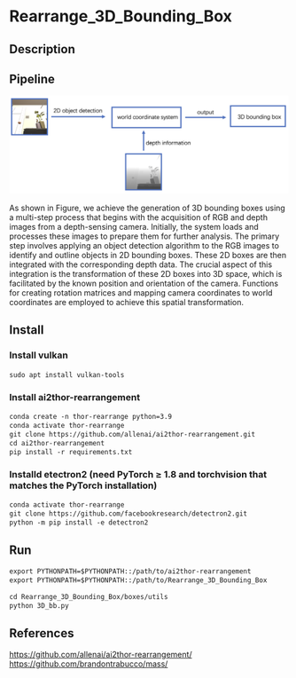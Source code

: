 # Rearrange_3D_Bounding_Box

## Description

## Pipeline
![Pipeline](images/pipeline.png)

 As shown in Figure, we achieve the generation of 3D bounding boxes using a multi-step process that begins with the acquisition of RGB and depth images from a depth-sensing camera. Initially, the system loads and processes these images to prepare them for further analysis. The primary step involves applying an object detection algorithm to the RGB images to identify and outline objects in 2D bounding boxes. These 2D boxes are then integrated with the corresponding depth data. The crucial aspect of this integration is the transformation of these 2D boxes into 3D space, which is facilitated by the known position and orientation of the camera. Functions for creating rotation matrices and mapping camera coordinates to world coordinates are employed to achieve this spatial transformation.

## Install
### Install vulkan
```
sudo apt install vulkan-tools
```
    

### Install ai2thor-rearrangement
```
conda create -n thor-rearrange python=3.9
conda activate thor-rearrange
git clone https://github.com/allenai/ai2thor-rearrangement.git
cd ai2thor-rearrangement
pip install -r requirements.txt
```

### Installd etectron2 (need PyTorch ≥ 1.8 and torchvision that matches the PyTorch installation)
```
conda activate thor-rearrange
git clone https://github.com/facebookresearch/detectron2.git
python -m pip install -e detectron2
```


## Run
```
export PYTHONPATH=$PYTHONPATH::/path/to/ai2thor-rearrangement
export PYTHONPATH=$PYTHONPATH::/path/to/Rearrange_3D_Bounding_Box
```


```
cd Rearrange_3D_Bounding_Box/boxes/utils
python 3D_bb.py 
```

## References
https://github.com/allenai/ai2thor-rearrangement/
https://github.com/brandontrabucco/mass/





